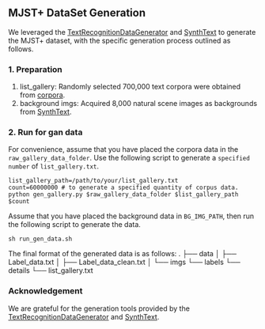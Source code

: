 ## MJST+ DataSet Generation
We leveraged the [TextRecognitionDataGenerator](https://github.com/Belval/TextRecognitionDataGenerator) and [SynthText](https://github.com/ankush-me/SynthText) to generate the MJST+ dataset, with the specific generation process outlined as follows.
### 1. Preparation

1. list_gallery: Randomly selected 700,000 text corpora were obtained from [corpora](https://www.english-corpora.org/corpora.asp).
2. background imgs: Acquired 8,000 natural scene images as backgrounds from [SynthText](https://academictorrents.com/details/2dba9518166cbd141534cbf381aa3e99a087e83c).


### 2. Run for gan data


For convenience, assume that you have placed the corpora data in the `raw_gallery_data_folder`. Use the following script to generate a `specified number` of `list_gallery.txt`.
```shell
list_gallery_path=/path/to/your/list_gallery.txt
count=60000000 # to generate a specified quantity of corpus data.
python gen_gallery.py $raw_gallery_data_folder $list_gallery_path $count
```
Assume that you have placed the background data in `BG_IMG_PATH`, then run the following script to generate the data.
```shell
sh run_gen_data.sh
```
The final format of the generated data is as follows:
.
├── data
│   ├── Label_data.txt
│   ├── Label_data_clean.txt
│   └── imgs
└── labels
    └── details
        └── list_gallery.txt


### Acknowledgement

We are grateful for the generation tools provided by the [TextRecognitionDataGenerator](https://github.com/Belval/TextRecognitionDataGenerator) and [SynthText](https://academictorrents.com/details/2dba9518166cbd141534cbf381aa3e99a087e83c).
